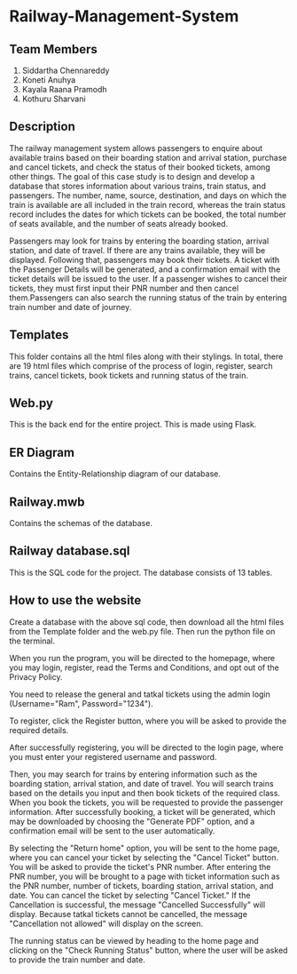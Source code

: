 # Railway-Management-System

## Team Members

1) Siddartha Chennareddy
2) Koneti Anuhya
3) Kayala Raana Pramodh
4) Kothuru Sharvani

## Description

The railway management system allows passengers to enquire about available trains based on their boarding station  and arrival station, purchase and cancel tickets, and check the status of their booked tickets, among other things. The goal of this case study is to design and develop a database that stores information about various trains, train status, and passengers. The number, name, source, destination, and days on which the train is available are all included in the train record, whereas the train status record includes the dates for which tickets can be booked, the total number of seats available, and the number of seats already booked.

Passengers may look for trains by entering the boarding station, arrival station, and date of travel. If there are any trains available, they will be displayed. Following that, passengers may book their tickets. A ticket with the Passenger Details will be generated, and a confirmation email with the ticket details will be issued to the user. If a passenger wishes to cancel their tickets, they must first input their PNR number and then cancel them.Passengers can also search the running status of the train by entering train number and date of journey.

## Templates

This folder contains all the html files along with their stylings. In total, there are 19 html files which comprise of the process of login, register, search trains, cancel tickets, book tickets and running status of the train.

## Web.py

This is the back end for the entire project. This is made using Flask.

## ER Diagram

Contains the Entity-Relationship diagram of our database.

## Railway.mwb

Contains the schemas of the database.

## Railway database.sql

This is the SQL code for the project. The database consists of 13 tables.

## How to use the website

Create a database with the above sql code, then download all the html files from the Template folder and the web.py file. Then run the python file on the terminal.

When you run the program, you will be directed to the homepage, where you may login, register, read the Terms and Conditions, and opt out of the Privacy Policy.

You need to release the general and tatkal tickets using the admin login (Username="Ram", Password="1234").

To register, click the Register button, where you will be asked to provide the required details.

After successfully registering, you will be directed to the login page, where you must enter your registered username and password.

Then, you may search for trains by entering information such as the boarding station, arrival station, and date of travel. You will search trains based on the details you input and then book tickets of the required class. When you book the tickets, you will be requested to provide the passenger information. After successfully booking, a ticket will be generated, which may be downloaded by choosing the "Generate PDF" option, and a confirmation email will be sent to the user automatically.

By selecting the "Return home" option, you will be sent to the home page, where you can cancel your ticket by selecting the "Cancel Ticket" button. You will be asked to provide the ticket's PNR number. After entering the PNR number, you will be brought to a page with ticket information such as the PNR number, number of tickets, boarding station, arrival station, and date. You can cancel the ticket by selecting "Cancel Ticket." If the Cancellation is successful, the message "Cancelled Successfully" will display. Because tatkal tickets cannot be cancelled, the message "Cancellation not allowed" will display on the screen.

The running status can be viewed by heading to the home page and clicking on the "Check Running Status" button, where the user will be asked to provide the train number and date.


